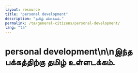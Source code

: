 ```yaml
---
layout: resource
title: "personal development"
description: "தமிழ் விளக்கம்."
permalink: /ta/general-citizens/personal-development/
lang: "ta"
---
```


# personal development\n\nஇந்த பக்கத்திற்கு தமிழ் உள்ளடக்கம்.
